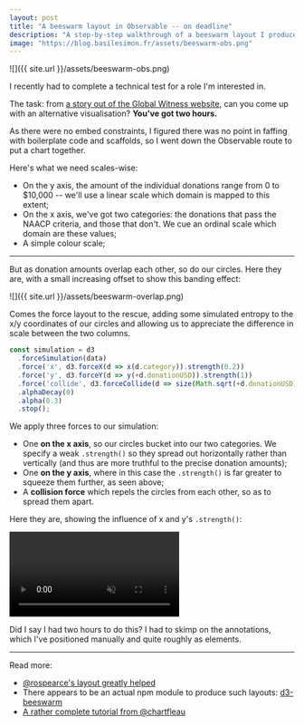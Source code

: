 ```yaml
---
layout: post
title: "A beeswarm layout in Observable -- on deadline"
description: "A step-by-step walkthrough of a beeswarm layout I produced as an alternative to a bar chart"
image: "https://blog.basilesimon.fr/assets/beeswarm-obs.png"
---
```


![]({{ site.url }}/assets/beeswarm-obs.png)

I recently had to complete a technical test for a role I'm interested in.

The task: from [a story out of the Global Witness website](https://www.globalwitness.org/en/campaigns/oil-gas-and-mining/chevron-stop-funding-racism/), can you come up with an alternative visualisation? **You've got two hours.**

As there were no embed constraints, I figured there was no point in faffing with boilerplate code and scaffolds, so I went down the Observable route to put a chart together.

Here's what we need scales-wise:
* On the y axis, the amount of the individual donations range from 0 to $10,000 -- we'll use a linear scale which domain is mapped to this extent;
* On the x axis, we've got two categories: the donations that pass the NAACP criteria, and those that don't. We cue an ordinal scale which domain are these values;
* A simple colour scale;

---

But as donation amounts overlap each other, so do our circles. Here they are, with a small increasing offset to show this banding effect:

![]({{ site.url }}/assets/beeswarm-overlap.png)

Comes the force layout to the rescue, adding some simulated entropy to the x/y coordinates of our circles and allowing us to appreciate the difference in scale between the two columns.

```js
const simulation = d3
  .forceSimulation(data)
  .force('x', d3.forceX(d => x(d.category)).strength(0.2))
  .force('y', d3.forceY(d => y(+d.donationUSD)).strength(1))
  .force('collide', d3.forceCollide(d => size(Math.sqrt(+d.donationUSD))))
  .alphaDecay(0)
  .alpha(0.3)
  .stop();
```

We apply three forces to our simulation:
* One **on the x axis**, so our circles bucket into our two categories. We specify a weak `.strength()` so they spread out horizontally rather than vertically (and thus are more truthful to the precise donation amounts);
* One **on the y axis**, where in this case the `.strength()` is far greater to squeeze them further, as seen above;
* A **collision force** which repels the circles from each other, so as to spread them apart.

Here they are, showing the influence of x and y's `.strength()`:

<video autoplay loop muted playsinline>
       <source src="{{site.url}}/assets/beeswarm.mp4" type="video/mp4">
</video>

Did I say I had two hours to do this? I had to skimp on the annotations, which I've positioned manually and quite roughly as <text> elements.

---

Read more:

* [@rospearce's layout greatly helped](https://observablehq.com/@rospearce/beeswarm)
* There appears to be an actual npm module to produce such layouts: [d3-beeswarm](https://github.com/Kcnarf/d3-beeswarm)
* [A rather complete tutorial from @chartfleau](https://www.chartfleau.com/tutorials/d3swarm/)
